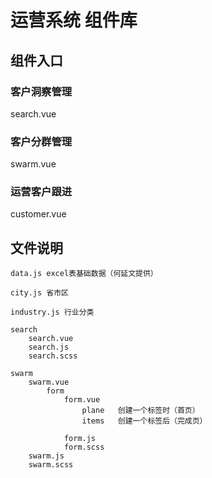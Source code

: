 # 运营系统 组件库

## 组件入口

### 客户洞察管理

search.vue

### 客户分群管理

swarm.vue

### 运营客户跟进

customer.vue

## 文件说明

```
data.js excel表基础数据（何延文提供）

city.js 省市区

industry.js 行业分类

search
    search.vue
    search.js
    search.scss

swarm
    swarm.vue
        form
            form.vue
                plane   创建一个标签时（首页）
                items   创建一个标签后（完成页）

            form.js
            form.scss
    swarm.js
    swarm.scss
```

